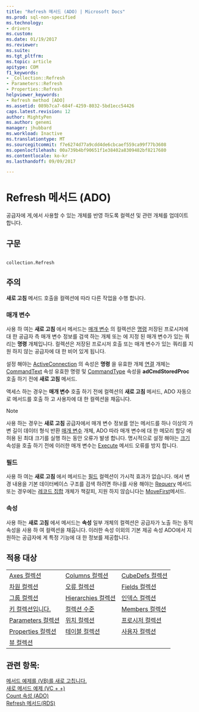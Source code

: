 ```yaml
---
title: "Refresh 메서드 (ADO) | Microsoft Docs"
ms.prod: sql-non-specified
ms.technology:
- drivers
ms.custom: 
ms.date: 01/19/2017
ms.reviewer: 
ms.suite: 
ms.tgt_pltfrm: 
ms.topic: article
apitype: COM
f1_keywords:
- _Collection::Refresh
- Parameters::Refresh
- Properties::Refresh
helpviewer_keywords:
- Refresh method [ADO]
ms.assetid: 089b7ca7-684f-4259-8032-5bd1ecc54426
caps.latest.revision: 12
author: MightyPen
ms.author: genemi
manager: jhubbard
ms.workload: Inactive
ms.translationtype: MT
ms.sourcegitcommit: f7e6274d77a9cdd4de6cbcaef559ca99f77b3608
ms.openlocfilehash: 00a739b4bf90651f1e38402a8309482bf8217680
ms.contentlocale: ko-kr
ms.lasthandoff: 09/09/2017

---
```

# <a name="refresh-method-ado"></a>Refresh 메서드 (ADO)
공급자에 게,에서 사용할 수 있는 개체를 반영 하도록 컬렉션 및 관련 개체를 업데이트 합니다.  
  
## <a name="syntax"></a>구문  
  
```  
  
collection.Refresh  
```  
  
## <a name="remarks"></a>주의  
 **새로 고침** 메서드 호출을 컬렉션에 따라 다른 작업을 수행 합니다.  
  
### <a name="parameters"></a>매개 변수  
 사용 하 여는 **새로 고침** 에서 메서드는 [매개 변수](../../../ado/reference/ado-api/parameters-collection-ado.md) 의 컬렉션은 [명령](../../../ado/reference/ado-api/command-object-ado.md) 저장된 프로시저에 대 한 공급자 측 매개 변수 정보를 검색 하는 개체 또는 에 지정 된 매개 변수가 있는 쿼리는 **명령** 개체입니다. 컬렉션은 저장된 프로시저 호출 또는 매개 변수가 있는 쿼리를 지원 하지 않는 공급자에 대 한 비어 있게 됩니다.  
  
 설정 해야는 [ActiveConnection](../../../ado/reference/ado-api/activeconnection-property-ado.md) 의 속성은 **명령** 을 유효한 개체 [연결](../../../ado/reference/ado-api/connection-object-ado.md) 개체는 [CommandText](../../../ado/reference/ado-api/commandtext-property-ado.md) 속성 유효한 명령 및 [CommandType](../../../ado/reference/ado-api/commandtype-property-ado.md) 속성을 **adCmdStoredProc** 호출 하기 전에 **새로 고침** 메서드.  
  
 액세스 하는 경우는 **매개 변수** 호출 하기 전에 컬렉션의 **새로 고침** 메서드, ADO 자동으로 메서드를 호출 하 고 사용자에 대 한 컬렉션을 채웁니다.  
  
> [!NOTE]
>  사용 하는 경우는 **새로 고침** 공급자에서 매개 변수 정보를 얻는 메서드를 하나 이상의 가변 길이 데이터 형식 반환 [매개 변수](../../../ado/reference/ado-api/parameter-object.md) 개체, ADO 따라 매개 변수에 대 한 메모리 할당 에 허용 된 최대 크기를 실행 하는 동안 오류가 발생 합니다. 명시적으로 설정 해야는 [크기](../../../ado/reference/ado-api/size-property-ado-parameter.md) 속성을 호출 하기 전에 이러한 매개 변수는 [Execute](../../../ado/reference/ado-api/execute-method-ado-command.md) 메서드 오류를 방지 합니다.  
  
### <a name="fields"></a>필드  
 사용 하 여는 **새로 고침** 에서 메서드는 [필드](../../../ado/reference/ado-api/fields-collection-ado.md) 컬렉션이 가시적 효과가 없습니다. 에서 변경 내용을 기본 데이터베이스 구조를 검색 하려면 하나를 사용 해야는 [Requery](../../../ado/reference/ado-api/requery-method.md) 메서드 또는 경우에는 [레코드 집합](../../../ado/reference/ado-api/recordset-object-ado.md) 개체가 책갈피, 지원 하지 않습니다는 [MoveFirst](../../../ado/reference/ado-api/movefirst-movelast-movenext-and-moveprevious-methods-ado.md)메서드.  
  
### <a name="properties"></a>속성  
 사용 하는 **새로 고침** 에서 메서드는 **속성** 일부 개체의 컬렉션은 공급자가 노출 하는 동적 속성을 사용 하 여 컬렉션을 채웁니다. 이러한 속성 이외의 기본 제공 속성 ADO에서 지 원하는 공급자에 게 특정 기능에 대 한 정보를 제공합니다.  
  
## <a name="applies-to"></a>적용 대상  
  
||||  
|-|-|-|  
|[Axes 컬렉션](../../../ado/reference/ado-md-api/axes-collection-ado-md.md)|[Columns 컬렉션](../../../ado/reference/adox-api/columns-collection-adox.md)|[CubeDefs 컬렉션](../../../ado/reference/ado-md-api/cubedefs-collection-ado-md.md)|  
|[차원 컬렉션](../../../ado/reference/ado-md-api/dimensions-collection-ado-md.md)|[오류 컬렉션](../../../ado/reference/ado-api/errors-collection-ado.md)|[Fields 컬렉션](../../../ado/reference/ado-api/fields-collection-ado.md)|  
|[그룹 컬렉션](../../../ado/reference/adox-api/groups-collection-adox.md)|[Hierarchies 컬렉션](../../../ado/reference/ado-md-api/hierarchies-collection-ado-md.md)|[인덱스 컬렉션](../../../ado/reference/adox-api/indexes-collection-adox.md)|  
|[키 컬렉션입니다.](../../../ado/reference/adox-api/keys-collection-adox.md)|[컬렉션 수준](../../../ado/reference/ado-md-api/levels-collection-ado-md.md)|[Members 컬렉션](../../../ado/reference/ado-md-api/members-collection-ado-md.md)|  
|[Parameters 컬렉션](../../../ado/reference/ado-api/parameters-collection-ado.md)|[위치 컬렉션](../../../ado/reference/ado-md-api/positions-collection-ado-md.md)|[프로시저 컬렉션](../../../ado/reference/adox-api/procedures-collection-adox.md)|  
|[Properties 컬렉션](../../../ado/reference/ado-api/properties-collection-ado.md)|[테이블 컬렉션](../../../ado/reference/adox-api/tables-collection-adox.md)|[사용자 컬렉션](../../../ado/reference/adox-api/users-collection-adox.md)|  
|[뷰 컬렉션](../../../ado/reference/adox-api/views-collection-adox.md)|||  
  
## <a name="see-also"></a>관련 항목:  
 [메서드 예제를 (VB)를 새로 고칩니다.](../../../ado/reference/ado-api/refresh-method-example-vb.md)   
 [새로 메서드 예제 (VC + +)](../../../ado/reference/ado-api/refresh-method-example-vc.md)   
 [Count 속성 (ADO)](../../../ado/reference/ado-api/count-property-ado.md)   
 [Refresh 메서드(RDS)](../../../ado/reference/rds-api/refresh-method-rds.md)

